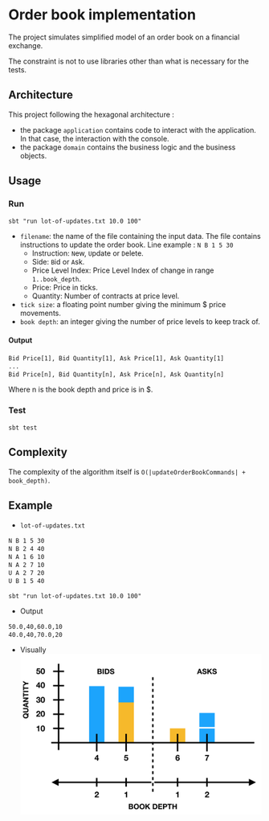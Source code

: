 # Order book implementation
The project simulates simplified model of an order book on a financial exchange.

The constraint is not to use libraries other than what is necessary for the tests.

## Architecture
This project following the hexagonal architecture :
- the package `application` contains code to interact with the application. In that case, the interaction with the console. 
- the package `domain` contains the business logic and the business objects.


## Usage

### Run
```
sbt "run lot-of-updates.txt 10.0 100"
```
- `filename`: the name of the file containing the input data. The file contains instructions to update the order book. Line example : `N B 1 5 30`
    - Instruction: `N`ew, `U`pdate or `D`elete.
    - Side: `B`id or `A`sk.
    - Price Level Index: Price Level Index of change in range `1..book_depth`.
    - Price: Price in ticks.
    - Quantity: Number of contracts at price level.
- `tick size`: a floating point number giving the minimum $ price movements.
- `book depth`: an integer giving the number of price levels to keep track of.

#### Output
```
Bid Price[1], Bid Quantity[1], Ask Price[1], Ask Quantity[1] 
... 
Bid Price[n], Bid Quantity[n], Ask Price[n], Ask Quantity[n]
```
Where n is the book depth and price is in $.


### Test
```
sbt test
```

## Complexity
The complexity of the algorithm itself is `O(|updateOrderBookCommands| + book_depth)`.


## Example
- `lot-of-updates.txt`
```
N B 1 5 30
N B 2 4 40
N A 1 6 10
N A 2 7 10
U A 2 7 20
U B 1 5 40
```

```
sbt "run lot-of-updates.txt 10.0 100"
```
- Output
```
50.0,40,60.0,10
40.0,40,70.0,20
```
- Visually 
![Visual example](./images/example.png)